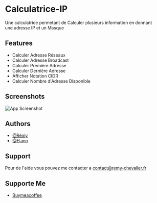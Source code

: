 # Calculatrice-IP

Une calculatrice permetant de Calculer plusieurs information en donnant une adresse IP et un Masque

## Features

- Calculer Adresse Réseaux
- Calculer Adresse Broadcast
- Calculer Première Adresse
- Calculer Dernière Adresse
- Afficher Notation CIDR
- Calculer Nombre d'Adresse Disponible

## Screenshots

![App Screenshot](https://cdn.discordapp.com/attachments/829020257749303359/1218114078669537310/wjIscbO_-_Imgur.png?ex=66067c23&is=65f40723&hm=aeef06a954c538ec20ad89d8264f9f575b48c99c1e5ed5f6abc50d25416143a6&)

## Authors

- [@Rémy](https://www.github.com/zanemsdev)
- [@Etann](https://www.github.com/Tous4690)

## Support

Pour de l'aide vous pouvez me contacter a contact@remy-chevalier.fr

## Supporte Me

- [Buymeacoffee](https://www.buymeacoffee.com/rchevalier)
